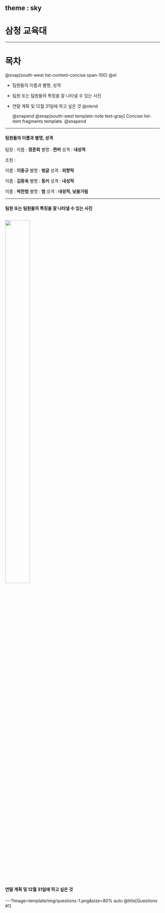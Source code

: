 theme : sky
---
# 삼청 교육대
---
# 목차
@snap[south-west list-content-concise span-100] @ol

- 팀원들의 이름과 별명, 성격
- 팀원 또는 팀원들의 특징을 잘 나타낼 수 있는 사진
- 연말 계획 및 12월 31일에 하고 싶은 것
  @olend 

  @snapend
@snap[south-west template-note text-gray] Concise list-item fragments template. @snapend
---
#### 팀원들의 이름과 별명, 성격
팀장 : 
이름 : <b>정준희</b>
벌명 : <b>찐버</b>
성격 : <b>내성적</b>

조원 :

이름 : <b>이동규</b>
별명 : <b>벙글</b> 
성격 : <b>외향적</b>

이름 : <b>김동욱</b>
별명 : <b>동키</b>
성격 : <b>내성적</b>

이름 : <b>박한범</b>
별명 : <b>범</b>
성격 : <b>내성적, 낯을가림</b>

---
#### 팀원 또는 팀원들의 특징을 잘 나타낼 수 있는 사진
<img src="https://user-images.githubusercontent.com/46041647/50432573-f459cd80-0915-11e9-8df7-cee9b6faef4e.jpg" width="40%" height="55%"></img>
---
#### 연말 계획 및 12월 31일에 하고 싶은 것
---?image=template/img/questions-1.png&size=80% auto @title[Questions #1]
